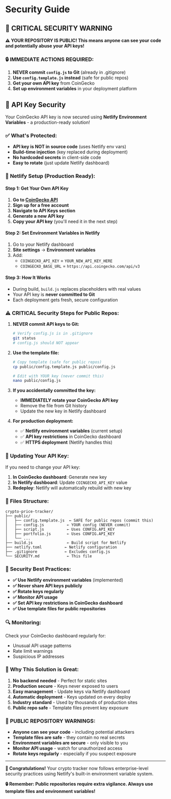 # Security Guide

## 🚨 **CRITICAL SECURITY WARNING**

**⚠️ YOUR REPOSITORY IS PUBLIC! This means anyone can see your code and potentially abuse your API keys!**

### **🔒 IMMEDIATE ACTIONS REQUIRED:**

1. **NEVER commit `config.js` to Git** (already in .gitignore)
2. **Use `config.template.js` instead** (safe for public repos)
3. **Get your own API key** from CoinGecko
4. **Set up environment variables** in your deployment platform

## 🔐 API Key Security

Your CoinGecko API key is now secured using **Netlify Environment Variables** - a production-ready solution!

### ✅ What's Protected:

- **API key is NOT in source code** (uses Netlify env vars)
- **Build-time injection** (key replaced during deployment)
- **No hardcoded secrets** in client-side code
- **Easy to rotate** (just update Netlify dashboard)

### 🚀 **Netlify Setup (Production Ready):**

#### **Step 1: Get Your Own API Key**

1. **Go to [CoinGecko API](https://www.coingecko.com/en/api)**
2. **Sign up for a free account**
3. **Navigate to API Keys section**
4. **Generate a new API key**
5. **Copy your API key** (you'll need it in the next step)

#### **Step 2: Set Environment Variables in Netlify**

1. Go to your Netlify dashboard
2. **Site settings** → **Environment variables**
3. Add:
   - `COINGECKO_API_KEY` = `YOUR_NEW_API_KEY_HERE`
   - `COINGECKO_BASE_URL` = `https://api.coingecko.com/api/v3`

#### **Step 3: How It Works**

- During build, `build.js` replaces placeholders with real values
- Your API key is **never committed to Git**
- Each deployment gets fresh, secure configuration

### ⚠️ **CRITICAL Security Steps for Public Repos:**

1. **NEVER commit API keys to Git:**

   ```bash
   # Verify config.js is in .gitignore
   git status
   # config.js should NOT appear
   ```

2. **Use the template file:**

   ```bash
   # Copy template (safe for public repos)
   cp public/config.template.js public/config.js

   # Edit with YOUR key (never commit this)
   nano public/config.js
   ```

3. **If you accidentally committed the key:**

   - **IMMEDIATELY rotate your CoinGecko API key**
   - Remove the file from Git history
   - Update the new key in Netlify dashboard

4. **For production deployment:**
   - ✅ **Netlify environment variables** (current setup)
   - ✅ **API key restrictions** in CoinGecko dashboard
   - ✅ **HTTPS deployment** (Netlify handles this)

### 🔄 **Updating Your API Key:**

If you need to change your API key:

1. **In CoinGecko dashboard**: Generate new key
2. **In Netlify dashboard**: Update `COINGECKO_API_KEY` value
3. **Redeploy**: Netlify will automatically rebuild with new key

### 📁 **Files Structure:**

```
crypto-price-tracker/
├── public/
│   ├── config.template.js  ← SAFE for public repos (commit this)
│   ├── config.js          ← YOUR config (NEVER commit)
│   ├── script.js          ← Uses CONFIG.API_KEY
│   ├── portfolio.js       ← Uses CONFIG.API_KEY
│   └── ...
├── build.js               ← Build script for Netlify
├── netlify.toml          ← Netlify configuration
├── .gitignore            ← Excludes config.js
└── SECURITY.md            ← This file
```

### 🚨 **Security Best Practices:**

- **✅ Use Netlify environment variables** (implemented)
- **✅ Never share API keys publicly**
- **✅ Rotate keys regularly**
- **✅ Monitor API usage**
- **✅ Set API key restrictions in CoinGecko dashboard**
- **✅ Use template files for public repositories**

### 🔍 **Monitoring:**

Check your CoinGecko dashboard regularly for:

- Unusual API usage patterns
- Rate limit warnings
- Suspicious IP addresses

### 🌟 **Why This Solution is Great:**

1. **No backend needed** - Perfect for static sites
2. **Production secure** - Keys never exposed to users
3. **Easy management** - Update keys via Netlify dashboard
4. **Automatic deployment** - Keys updated on every deploy
5. **Industry standard** - Used by thousands of production sites
6. **Public repo safe** - Template files prevent key exposure

### 🚨 **PUBLIC REPOSITORY WARNINGS:**

- **Anyone can see your code** - including potential attackers
- **Template files are safe** - they contain no real secrets
- **Environment variables are secure** - only visible to you
- **Monitor API usage** - watch for unauthorized access
- **Rotate keys regularly** - especially if you suspect exposure

---

**🎉 Congratulations!** Your crypto tracker now follows enterprise-level security practices using Netlify's built-in environment variable system.

**🔒 Remember: Public repositories require extra vigilance. Always use template files and environment variables!**
